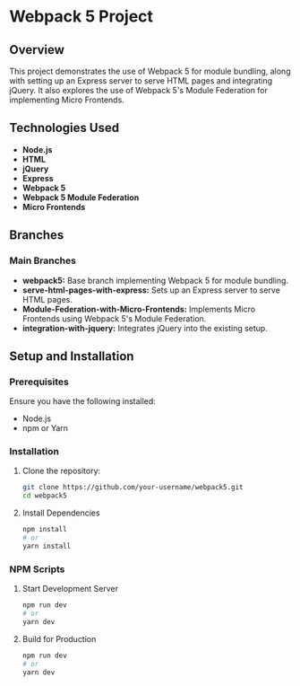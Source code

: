 # Webpack 5 Project

## Overview
This project demonstrates the use of Webpack 5 for module bundling, along with setting up an Express server to serve HTML pages and integrating jQuery. It also explores the use of Webpack 5's Module Federation for implementing Micro Frontends.

## Technologies Used
- **Node.js**
- **HTML**
- **jQuery**
- **Express**
- **Webpack 5**
- **Webpack 5 Module Federation**
- **Micro Frontends**

## Branches

### Main Branches
- **webpack5:** Base branch implementing Webpack 5 for module bundling.
- **serve-html-pages-with-express:** Sets up an Express server to serve HTML pages.
- **Module-Federation-with-Micro-Frontends:** Implements Micro Frontends using Webpack 5's Module Federation.
- **integration-with-jquery:** Integrates jQuery into the existing setup.

## Setup and Installation

### Prerequisites
Ensure you have the following installed:
- Node.js
- npm or Yarn

### Installation
1. Clone the repository:
   ```sh
   git clone https://github.com/your-username/webpack5.git
   cd webpack5
   
2. Install Dependencies
   ```sh
   npm install
   # or
   yarn install

### NPM Scripts
1. Start Development Server
   ```sh
   npm run dev
   # or
   yarn dev

2. Build for Production
   ```sh
   npm run dev
   # or
   yarn dev
